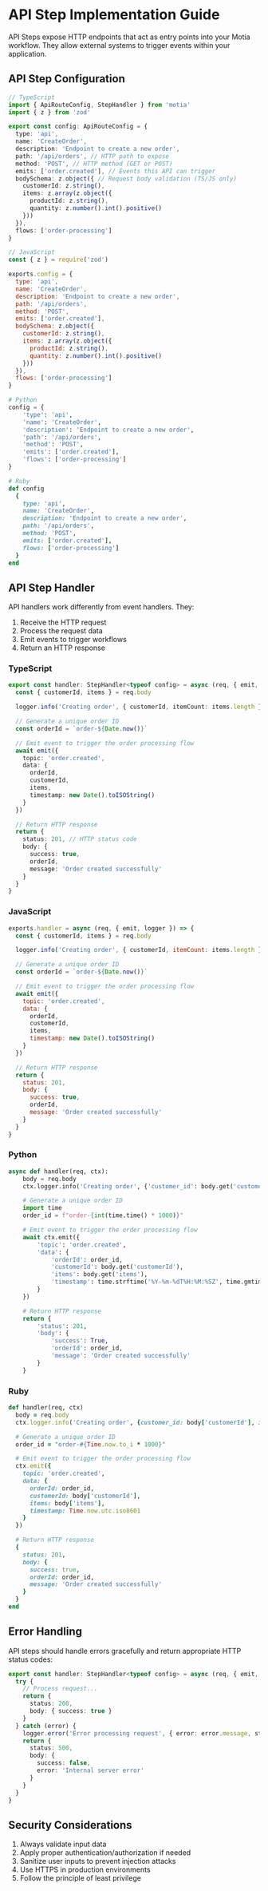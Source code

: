 # API Step Implementation Guide

API Steps expose HTTP endpoints that act as entry points into your Motia workflow. They allow external systems to trigger events within your application.

## API Step Configuration

```typescript
// TypeScript
import { ApiRouteConfig, StepHandler } from 'motia'
import { z } from 'zod'

export const config: ApiRouteConfig = {
  type: 'api',
  name: 'CreateOrder',
  description: 'Endpoint to create a new order',
  path: '/api/orders', // HTTP path to expose
  method: 'POST', // HTTP method (GET or POST)
  emits: ['order.created'], // Events this API can trigger
  bodySchema: z.object({ // Request body validation (TS/JS only)
    customerId: z.string(),
    items: z.array(z.object({
      productId: z.string(),
      quantity: z.number().int().positive()
    }))
  }),
  flows: ['order-processing']
}
```

```javascript
// JavaScript
const { z } = require('zod')

exports.config = {
  type: 'api',
  name: 'CreateOrder',
  description: 'Endpoint to create a new order',
  path: '/api/orders',
  method: 'POST',
  emits: ['order.created'],
  bodySchema: z.object({
    customerId: z.string(),
    items: z.array(z.object({
      productId: z.string(),
      quantity: z.number().int().positive()
    }))
  }),
  flows: ['order-processing']
}
```

```python
# Python
config = {
    'type': 'api',
    'name': 'CreateOrder',
    'description': 'Endpoint to create a new order',
    'path': '/api/orders',
    'method': 'POST',
    'emits': ['order.created'],
    'flows': ['order-processing']
}
```

```ruby
# Ruby
def config
  {
    type: 'api',
    name: 'CreateOrder',
    description: 'Endpoint to create a new order',
    path: '/api/orders',
    method: 'POST',
    emits: ['order.created'],
    flows: ['order-processing']
  }
end
```

## API Step Handler

API handlers work differently from event handlers. They:
1. Receive the HTTP request
2. Process the request data
3. Emit events to trigger workflows
4. Return an HTTP response

### TypeScript

```typescript
export const handler: StepHandler<typeof config> = async (req, { emit, logger }) => {
  const { customerId, items } = req.body

  logger.info('Creating order', { customerId, itemCount: items.length })

  // Generate a unique order ID
  const orderId = `order-${Date.now()}`

  // Emit event to trigger the order processing flow
  await emit({
    topic: 'order.created',
    data: {
      orderId,
      customerId,
      items,
      timestamp: new Date().toISOString()
    }
  })

  // Return HTTP response
  return {
    status: 201, // HTTP status code
    body: {
      success: true,
      orderId,
      message: 'Order created successfully'
    }
  }
}
```

### JavaScript

```javascript
exports.handler = async (req, { emit, logger }) => {
  const { customerId, items } = req.body

  logger.info('Creating order', { customerId, itemCount: items.length })

  // Generate a unique order ID
  const orderId = `order-${Date.now()}`

  // Emit event to trigger the order processing flow
  await emit({
    topic: 'order.created',
    data: {
      orderId,
      customerId,
      items,
      timestamp: new Date().toISOString()
    }
  })

  // Return HTTP response
  return {
    status: 201,
    body: {
      success: true,
      orderId,
      message: 'Order created successfully'
    }
  }
}
```

### Python

```python
async def handler(req, ctx):
    body = req.body
    ctx.logger.info('Creating order', {'customer_id': body.get('customerId'), 'item_count': len(body.get('items', []))})

    # Generate a unique order ID
    import time
    order_id = f"order-{int(time.time() * 1000)}"

    # Emit event to trigger the order processing flow
    await ctx.emit({
        'topic': 'order.created',
        'data': {
            'orderId': order_id,
            'customerId': body.get('customerId'),
            'items': body.get('items'),
            'timestamp': time.strftime('%Y-%m-%dT%H:%M:%SZ', time.gmtime())
        }
    })

    # Return HTTP response
    return {
        'status': 201,
        'body': {
            'success': True,
            'orderId': order_id,
            'message': 'Order created successfully'
        }
    }
```

### Ruby

```ruby
def handler(req, ctx)
  body = req.body
  ctx.logger.info('Creating order', {customer_id: body['customerId'], item_count: body['items']&.length || 0})

  # Generate a unique order ID
  order_id = "order-#{Time.now.to_i * 1000}"

  # Emit event to trigger the order processing flow
  ctx.emit({
    topic: 'order.created',
    data: {
      orderId: order_id,
      customerId: body['customerId'],
      items: body['items'],
      timestamp: Time.now.utc.iso8601
    }
  })

  # Return HTTP response
  {
    status: 201,
    body: {
      success: true,
      orderId: order_id,
      message: 'Order created successfully'
    }
  }
end
```

## Error Handling

API steps should handle errors gracefully and return appropriate HTTP status codes:

```typescript
export const handler: StepHandler<typeof config> = async (req, { emit, logger }) => {
  try {
    // Process request...
    return {
      status: 200,
      body: { success: true }
    }
  } catch (error) {
    logger.error('Error processing request', { error: error.message, stack: error.stack })
    return {
      status: 500,
      body: {
        success: false,
        error: 'Internal server error'
      }
    }
  }
}
```

## Security Considerations

1. Always validate input data
2. Apply proper authentication/authorization if needed
3. Sanitize user inputs to prevent injection attacks
4. Use HTTPS in production environments
5. Follow the principle of least privilege